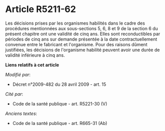 # Article R5211-62

Les décisions prises par les organismes habilités dans le cadre des procédures mentionnées aux sous-sections 5, 6, 8 et 9 de
la section 6 du présent chapitre ont une validité de cinq ans. Elles sont reconductibles par périodes de cinq ans sur demande
présentée à la date contractuellement convenue entre le fabricant et l'organisme. Pour des raisons dûment justifiées, les
décisions de l'organisme habilité peuvent avoir une durée de validité inférieure à cinq ans.

**Liens relatifs à cet article**

_Modifié par_:

  - Décret n°2009-482 du 28 avril 2009 - art. 15

_Cité par_:

  - Code de la santé publique - art. R5221-30 (V)

_Anciens textes_:

  - Code de la santé publique - art. R665-31 (Ab)
